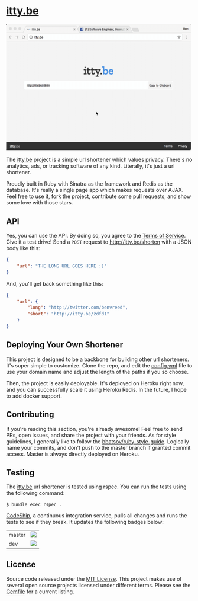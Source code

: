 # [itty.be]

<img src="https://github.com/codeblooded/ittybe/blob/master/assets/images/demo.gif?raw=true" width="500px" />

The [itty.be] project is a simple url shortener which values privacy. There's no analytics, ads, or tracking software of any kind.
Literally, it's just a url shortener.

Proudly built in Ruby with Sinatra as the framework and Redis as the database. It's really a single page app which makes requests over AJAX. Feel free to use it, fork the project, contribute some pull requests, and show some love with those stars.

## API

Yes, you can use the API. By doing so, you agree to the [Terms of Service]. Give it a test drive! Send a `POST` request to http://itty.be/shorten with a JSON body like this:

```json
{
    "url": "THE LONG URL GOES HERE :)"
}
```

And, you'll get back something like this:

```json
{
    "url": {
        "long": "http://twitter.com/benvreed",
        "short": "http://itty.be/zdfd1"
    }
}
```

## Deploying Your Own Shortener

This project is designed to be a backbone for building other url shorteners. It's super simple to customize. Clone the repo, and edit the [config.yml](http://github.com/codeblooded/ittybe/tree/master/config.yml) file to use your domain name and adjust the length of the paths if you so choose.

Then, the project is easily deployable. It's deployed on Heroku right now, and you can successfully scale it using Heroku Redis. In the future, I hope to add docker support.

## Contributing

If you're reading this section, you're already awesome!  Feel free to send PRs, open issues, and share the project with your friends. As for style guidelines, I generally like to follow the [bbatsov/ruby-style-guide](http://github.com/bbatsov/ruby-style-guide). Logically name your commits, and don't push to the master branch if granted commit access. Master is always directly deployed on Heroku.

## Testing

The [itty.be] url shortener is tested using rspec. You can run the tests using
the following command:

    $ bundle exec rspec .

[CodeShip], a continuous integration service, pulls all changes and runs the tests to see if they break. It updates the following badges below:

<table>
  <tr>
    <td>master</td>
    <td>
      <img src="https://img.shields.io/codeship/a9aff230-5c51-0135-594b-3e3c953d0b79/master.svg" />
    </td>
  </tr>
  <tr>
    <td>dev</td>
    <td>
      <img src="https://img.shields.io/codeship/a9aff230-5c51-0135-594b-3e3c953d0b79/dev.svg" />
    </td>
  </tr>
</table>

## License

Source code released under the [MIT License]. This project makes use of several open source projects licensed under different terms. Please see the [Gemfile] for a current listing.

[itty.be]: http://itty.be
[CodeShip]: https://app.codeship.com/projects/237839
[MIT License]: http://github.com/codeblooded/ittybe/tree/master/LICENSE
[Terms of Service]: http://itty.be/terms
[Gemfile]: http://github.com/codeblooded/ittybe/tree/master/Gemfile
